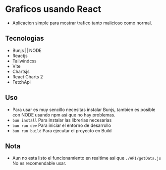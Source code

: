 # Graficos usando React

- Aplicacion simple para mostrar trafico tanto malicioso como normal.

## Tecnologias

- Bunjs || NODE
- Reactjs
- Tailwindcss
- Vite
- Chartsjs
- React Charts 2
- FetchApi

## Uso

- Para usar es muy sencillo necesitas instalar Bunjs, tambien es posible con NODE usando npm asi que no hay problemas.
- `bun install` Para instalar las librerias necesarias
- `bun run dev`  Para iniciar el entorno de desarrollo
- `bun run build` Para ejecutar el proyecto en Build

## Nota

- Aun no esta listo el funcionamiento en realtime asi que `./API/getData.js` No es recomendable usar.